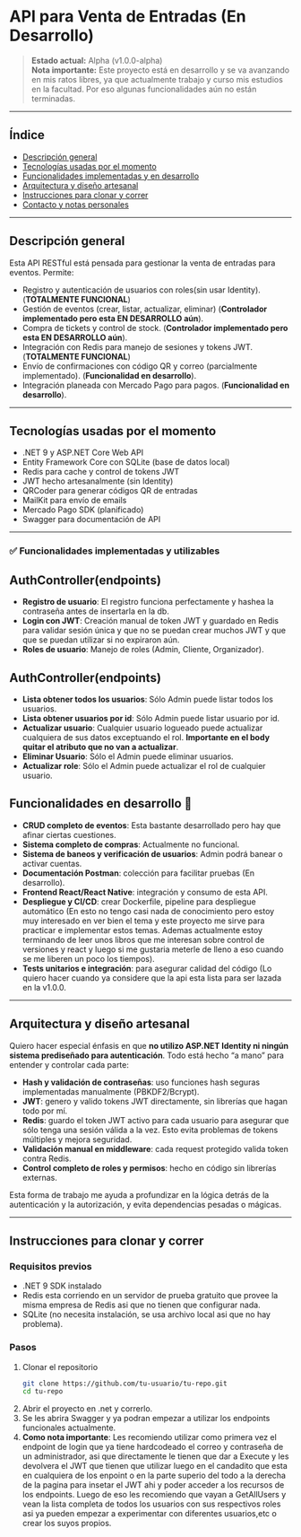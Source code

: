 # API para Venta de Entradas (En Desarrollo)

> **Estado actual:** Alpha (v1.0.0-alpha)  
> **Nota importante:** Este proyecto está en desarrollo y se va avanzando en mis ratos libres, ya que actualmente trabajo y curso mis estudios en la facultad. Por eso algunas funcionalidades aún no están terminadas.

---

## Índice

- [Descripción general](#descripción-general)  
- [Tecnologías usadas por el momento](#tecnologías-usadas-por-el-momento)  
- [Funcionalidades implementadas y en desarrollo](#funcionalidades-implementadas-y-utilizables)  
- [Arquitectura y diseño artesanal](#arquitectura-y-diseño-artesanal)  
- [Instrucciones para clonar y correr](#instrucciones-para-clonar-y-correr)  
- [Contacto y notas personales](#contacto-y-notas-personales)

---

## Descripción general

Esta API RESTful está pensada para gestionar la venta de entradas para eventos. Permite:

- Registro y autenticación de usuarios con roles(sin usar Identity). (**TOTALMENTE FUNCIONAL**)
- Gestión de eventos (crear, listar, actualizar, eliminar) (**Controlador implementado pero esta EN DESARROLLO aún**).  
- Compra de tickets y control de stock. (**Controlador implementado pero esta EN DESARROLLO aún**).  
- Integración con Redis para manejo de sesiones y tokens JWT. (**TOTALMENTE FUNCIONAL**)
- Envío de confirmaciones con código QR y correo (parcialmente implementado). (**Funcionalidad en desarrollo**).
- Integración planeada con Mercado Pago para pagos. (**Funcionalidad en desarrollo**).
---

## Tecnologías usadas por el momento

- .NET 9 y ASP.NET Core Web API  
- Entity Framework Core con SQLite (base de datos local)  
- Redis para cache y control de tokens JWT  
- JWT hecho artesanalmente (sin Identity)  
- QRCoder para generar códigos QR de entradas  
- MailKit para envío de emails  
- Mercado Pago SDK (planificado)  
- Swagger para documentación de API  

---

### ✅ Funcionalidades implementadas y utilizables

## AuthController(endpoints)
- **Registro de usuario**: El registro funciona perfectamente y hashea la contraseña antes de insertarla en la db.  
- **Login con JWT**: Creación manual de token JWT y guardado en Redis para validar sesión única y que no se puedan crear muchos JWT y que que se puedan utilizar si no expiraron aún.  
- **Roles de usuario**: Manejo de roles (Admin, Cliente, Organizador).    

## AuthController(endpoints)
- **Lista obtener todos los usuarios**: Sólo Admin puede listar todos los usuarios.
- **Lista obtener usuarios por id**: Sólo Admin puede listar usuario por id.  
- **Actualizar usuario**: Cualquier usuario logueado puede actualizar cualquiera de sus datos exceptuando el rol. **Importante en el body quitar el atributo que no van a actualizar**.
- **Eliminar Usuario**: Sólo el Admin puede eliminar usuarios.  
- **Actualizar role**: Sólo el Admin puede actualizar el rol de cualquier usuario.  

## Funcionalidades en desarrollo 🚧

- **CRUD completo de eventos**: Esta bastante desarrollado pero hay que afinar ciertas cuestiones.
- **Sistema completo de compras**: Actualmente no funcional.
- **Sistema de baneos y verificación de usuarios**: Admin podrá banear o activar cuentas.  
- **Documentación Postman**: colección para facilitar pruebas (En desarrollo).  
- **Frontend React/React Native**: integración y consumo de esta API.
- **Despliegue y CI/CD**: crear Dockerfile, pipeline para despliegue automático (En esto no tengo casi nada de conocimiento pero estoy muy interesado en ver bien el tema y este proyecto me sirve para practicar e implementar estos temas. Ademas       actualmente estoy terminando de leer unos libros que me interesan sobre control de versiones y react y luego si me gustaria meterle de lleno a eso cuando se me liberen un poco los tiempos).
- **Tests unitarios e integración**: para asegurar calidad del código (Lo quiero hacer cuando ya considere que la api esta lista para ser lazada en la v1.0.0.  

---

## Arquitectura y diseño artesanal

Quiero hacer especial énfasis en que **no utilizo ASP.NET Identity ni ningún sistema prediseñado para autenticación**. Todo está hecho “a mano” para entender y controlar cada parte:

- **Hash y validación de contraseñas**: uso funciones hash seguras implementadas manualmente (PBKDF2/Bcrypt).  
- **JWT**: genero y valido tokens JWT directamente, sin librerías que hagan todo por mí.  
- **Redis**: guardo el token JWT activo para cada usuario para asegurar que sólo tenga una sesión válida a la vez. Esto evita problemas de tokens múltiples y mejora seguridad.  
- **Validación manual en middleware**: cada request protegido valida token contra Redis.  
- **Control completo de roles y permisos**: hecho en código sin librerías externas.

Esta forma de trabajo me ayuda a profundizar en la lógica detrás de la autenticación y la autorización, y evita dependencias pesadas o mágicas.

---

## Instrucciones para clonar y correr

### Requisitos previos

- .NET 9 SDK instalado  
- Redis esta corriendo en un servidor de prueba gratuito que provee la misma empresa de Redis asi que no tienen que configurar nada.  
- SQLite (no necesita instalación, se usa archivo local asi que no hay problema). 

### Pasos

1. Clonar el repositorio  
   ```bash
   git clone https://github.com/tu-usuario/tu-repo.git
   cd tu-repo
   
2. Abrir el proyecto en .net y correrlo.  
3. Se les abrira Swagger y ya podran empezar a utilizar los endpoints funcionales actualmente.
4. **Como nota importante**: Les recomiendo utilizar como primera vez el endpoint de login que ya tiene hardcodeado el correo y contraseña de un administrador, asi que directamente le tienen que dar a Execute y les devolvera el JWT que tienen que utilizar luego en el candadito que esta en cualquiera de los enpoint o en la parte superio del todo a la derecha de la pagina para insetar el JWT ahi y poder acceder a los recursos de los endpoints. Luego de eso les recomiendo que vayan a GetAllUsers y vean la lista completa de todos los usuarios con sus respectivos roles asi ya pueden empezar a experimentar con diferentes usuarios,etc o crear los suyos propios. 

